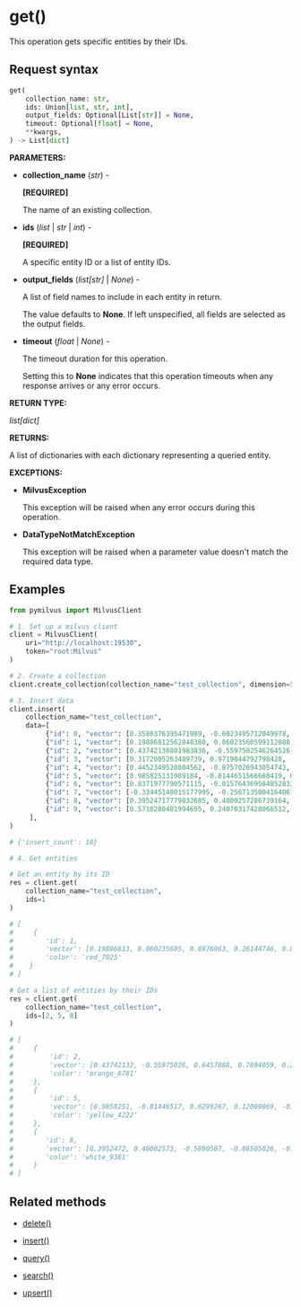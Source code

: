# get()

This operation gets specific entities by their IDs.

## Request syntax

```python
get(
    collection_name: str,
    ids: Union[list, str, int],
    output_fields: Optional[List[str]] = None,
    timeout: Optional[float] = None,
    **kwargs,
) -> List[dict]
```

__PARAMETERS:__

- __collection_name__ (_str_) -

    __[REQUIRED]__

    The name of an existing collection.

- __ids__ (_list_ | _str_ | _int_) -

    __[REQUIRED]__

    A specific entity ID or a list of entity IDs.

- __output_fields__ (_list[str]_ | _None_) -

    A list of field names to include in each entity in return.

    The value defaults to __None__. If left unspecified, all fields are selected as the output fields.

- __timeout__ (_float_ | _None_) -

    The timeout duration for this operation. 

    Setting this to __None__ indicates that this operation timeouts when any response arrives or any error occurs.

__RETURN TYPE:__

_list[dict]_

__RETURNS:__

A list of dictionaries with each dictionary representing a queried entity.

__EXCEPTIONS:__

- __MilvusException__

    This exception will be raised when any error occurs during this operation.

- __DataTypeNotMatchException__

    This exception will be raised when a parameter value doesn't match the required data type.

## Examples

```python
from pymilvus import MilvusClient

# 1. Set up a milvus client
client = MilvusClient(
    uri="http://localhost:19530",
    token="root:Milvus"
)

# 2. Create a collection
client.create_collection(collection_name="test_collection", dimension=5)

# 3. Insert data
client.insert(
    collection_name="test_collection",
    data=[
         {"id": 0, "vector": [0.3580376395471989, -0.6023495712049978, 0.18414012509913835, -0.26286205330961354, 0.9029438446296592], "color": "pink_8682"},
         {"id": 1, "vector": [0.19886812562848388, 0.06023560599112088, 0.6976963061752597, 0.2614474506242501, 0.838729485096104], "color": "red_7025"},
         {"id": 2, "vector": [0.43742130801983836, -0.5597502546264526, 0.6457887650909682, 0.7894058910881185, 0.20785793220625592], "color": "orange_6781"},
         {"id": 3, "vector": [0.3172005263489739, 0.9719044792798428, -0.36981146090600725, -0.4860894583077995, 0.95791889146345], "color": "pink_9298"},
         {"id": 4, "vector": [0.4452349528804562, -0.8757026943054742, 0.8220779437047674, 0.46406290649483184, 0.30337481143159106], "color": "red_4794"},
         {"id": 5, "vector": [0.985825131989184, -0.8144651566660419, 0.6299267002202009, 0.1206906911183383, -0.1446277761879955], "color": "yellow_4222"},
         {"id": 6, "vector": [0.8371977790571115, -0.015764369584852833, -0.31062937026679327, -0.562666951622192, -0.8984947637863987], "color": "red_9392"},
         {"id": 7, "vector": [-0.33445148015177995, -0.2567135004164067, 0.8987539745369246, 0.9402995886420709, 0.5378064918413052], "color": "grey_8510"},
         {"id": 8, "vector": [0.39524717779832685, 0.4000257286739164, -0.5890507376891594, -0.8650502298996872, -0.6140360785406336], "color": "white_9381"},
         {"id": 9, "vector": [0.5718280481994695, 0.24070317428066512, -0.3737913482606834, -0.06726932177492717, -0.6980531615588608], "color": "purple_4976"}
     ],
)

# {'insert_count': 10}

# 4. Get entities

# Get an entity by its ID
res = client.get(
    collection_name="test_collection",
    ids=1
)

# [
#     {
#        'id': 1,
#        'vector': [0.19886813, 0.060235605, 0.6976963, 0.26144746, 0.8387295],
#        'color': 'red_7025'
#    }
# ]

# Get a list of entities by their IDs
res = client.get(
    collection_name="test_collection",
    ids=[2, 5, 8]
)

# [
#     {
#         'id': 2, 
#         'vector': [0.43742132, -0.55975026, 0.6457888, 0.7894059, 0.20785794], 
#         'color': 'orange_6781'
#     }, 
#     {
#         'id': 5, 
#         'vector': [0.9858251, -0.81446517, 0.6299267, 0.12069069, -0.14462778], 
#         'color': 'yellow_4222'
#     }, 
#     {
#        'id': 8, 
#        'vector': [0.3952472, 0.40002573, -0.5890507, -0.86505026, -0.6140361], 
#        'color': 'white_9381'
#     }
# ]
```

## Related methods

- [delete()](./Vector/delete.md)

- [insert()](./Vector/insert.md)

- [query()](./Vector/query.md)

- [search()](./Vector/search.md)

- [upsert()](./Vector/upsert.md)

